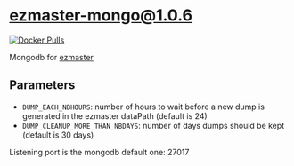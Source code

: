 # ezmaster-mongo@1.0.6

[![Docker Pulls](https://img.shields.io/docker/pulls/inistcnrs/ezmaster-mongo.svg)](https://registry.hub.docker.com/u/inistcnrs/ezmaster-mongo/)

Mongodb for [ezmaster](https://github.com/Inist-CNRS/ezmaster)

## Parameters

* ``DUMP_EACH_NBHOURS``: number of hours to wait before a new dump is generated in the ezmaster dataPath (default is 24)
* ``DUMP_CLEANUP_MORE_THAN_NBDAYS``: number of days dumps should be kept (default is 30 days)

Listening port is the mongodb default one: 27017
